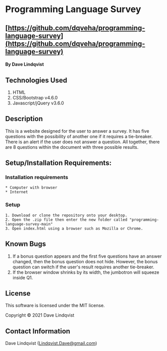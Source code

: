 # Programming Language Survey

## [https://github.com/dqveha/programming-language-survey](https://github.com/dqveha/programming-language-survey)

#### By Dave Lindqvist

## Technologies Used

1. HTML
2. CSS/Bootstrap v4.6.0
3. Javascript/jQuery v3.6.0

## Description

This is a website designed for the user to answer a survey. It has five questions with the possibility of another one if it requires a tie-breaker. There is an alert if the user does not answer a question. All together, there are 8 questions within the document with three possible results.

## Setup/Installation Requirements:

### Installation requirements

    * Computer with browser
    * Internet

### Setup

    1. Download or clone the repository onto your desktop.
    2. Open the .zip file then enter the new folder called "programming-language-survey-main"
    3. Open index.html using a browser such as Mozilla or Chrome.

## Known Bugs

1. If a bonus question appears and the first five questions have an answer changed, then the bonus question does not hide. However, the bonus question can switch if the user's result requires another tie-breaker.
2. If the browser window shrinks by its width, the jumbotron will squeeze inside Q1.

## License

This software is licensed under the MIT license.

Copyright © 2021 Dave Lindqvist

## Contact Information

Dave Lindqvist (Lindqvist.Dave@gmail.com)
